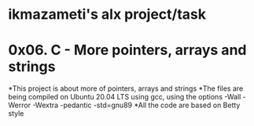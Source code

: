 # ikmazameti's alx project/task
# 0x06. C - More pointers, arrays and strings

 *This project is about more of pointers, arrays and strings
 *The files are being compiled on Ubuntu 20.04 LTS using gcc, using the options  -Wall -Werror -Wextra -pedantic -std=gnu89
 *All the code are based on Betty style
